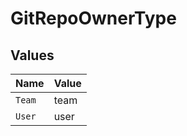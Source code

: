 # GitRepoOwnerType


## Values

| Name   | Value  |
| ------ | ------ |
| `Team` | team   |
| `User` | user   |